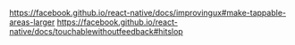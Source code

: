 https://facebook.github.io/react-native/docs/improvingux#make-tappable-areas-larger
https://facebook.github.io/react-native/docs/touchablewithoutfeedback#hitslop